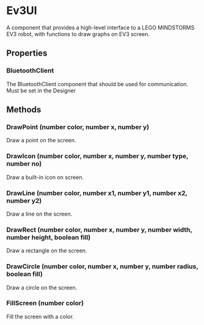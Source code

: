 # Ev3UI

A component that provides a high-level interface to a LEGO MINDSTORMS EV3 robot, with functions to draw graphs on EV3 screen.

## Properties

### BluetoothClient

The BluetoothClient component that should be used for communication. Must be set in the Designer

## Methods

### DrawPoint \(number color, number x, number y\)

Draw a point on the screen.

### DrawIcon \(number color, number x, number y, number type, number no\)

Draw a built-in icon on screen.

### DrawLine \(number color, number x1, number y1, number x2, number y2\)

Draw a line on the screen.

### DrawRect \(number color, number x, number y, number width, number height, boolean fill\)

Draw a rectangle on the screen.

### DrawCircle \(number color, number x, number y, number radius, boolean fill\)

Draw a circle on the screen.

### FillScreen \(number color\)

Fill the screen with a color.

